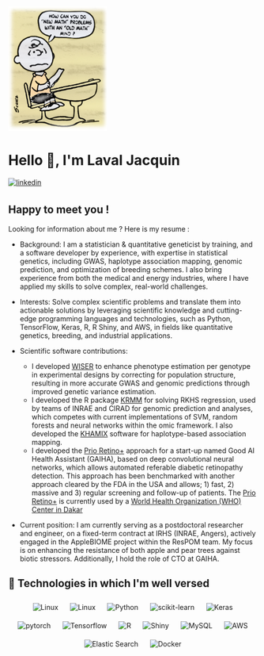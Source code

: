<img src="docs/peanuts__.png" style="width: 200px; height: auto;"/>

# Hello 👋, I'm Laval Jacquin

<a href="https://www.linkedin.com/in/laval-jacquin-ph-d-60716390/" target="_blank">
  <img src=https://img.shields.io/badge/linkedin-%231E77B5.svg?&style=for-the-badge&logo=linkedin&logoColor=white alt=linkedin style="margin-bottom: 5px;" />
</a>

## Happy to meet you !

Looking for information about me ? Here is my resume :

- Background: I am a statistician & quantitative geneticist by training, and a software developer by experience, with expertise in statistical genetics, including GWAS, haplotype association mapping, genomic prediction, and 
optimization of breeding schemes. I also bring experience from both the medical and energy industries, where I have applied my skills to solve complex, real-world challenges. 


- Interests: Solve complex scientific problems and translate them into actionable solutions by leveraging scientific knowledge and cutting-edge programming languages and technologies, such as Python, TensorFlow, 
Keras, R, R Shiny, and AWS, in fields like quantitative genetics, breeding, and industrial applications. 

- Scientific software contributions:

  - I developed [WISER](https://github.com/ljacquin/wiser) to enhance phenotype estimation per genotype in experimental designs by correcting for population structure, resulting in more accurate GWAS and genomic predictions through improved genetic variance estimation.
  -  I developed the R package [KRMM](https://github.com/ljacquin/wiser) for solving RKHS regression, used by teams of INRAE and CIRAD for genomic prediction and analyses, which competes with current implementations of SVM, random forests and neural networks within the omic framework. I also developed the [KHAMIX](https://github.com/ljacquin/khamix) software for haplotype-based association mapping.
  -  I developed the [Prio Retino+](https://gaiha.org/fr/prioretino/) approach for a start-up named Good AI Health Assistant (GAIHA), based on deep convolutional neural networks, which allows automated referable diabetic retinopathy 
detection. This approach has been benchmarked with another approach cleared by the FDA in the USA and allows; 1) fast, 2) massive and 3) regular screening and follow-up of patients. The [Prio Retino+](https://gaiha.org/fr/prioretino/) is currently used by a [World Health Organization (WHO) Center in Dakar](https://abassndao.business.site/) 

- Current position: I am currently serving as a postdoctoral researcher and engineer, on a fixed-term contract at IRHS (INRAE, Angers), actively engaged in the AppleBIOME project within the ResPOM team. My focus is 
on enhancing the resistance of both apple and pear trees against biotic stressors.  Additionally, I hold the role of CTO at GAIHA. 

## 🔧 Technologies in which I'm well versed

<div align="center">  
<img style="margin: 10px" src="https://upload.wikimedia.org/wikipedia/commons/thumb/3/35/Tux.svg/300px-Tux.svg.png" alt="Linux" height="50" />
<img style="margin: 10px" src="https://upload.wikimedia.org/wikipedia/commons/thumb/9/91/Octicons-mark-github.svg/440px-Octicons-mark-github.svg.png" alt="Linux" height="50" />
<img style="margin: 10px" src="https://profilinator.rishav.dev/skills-assets/python-original.svg" alt="Python" height="50" />
<img style="margin: 10px" src="https://raw.githubusercontent.com/scikit-learn/scikit-learn/main/doc/logos/scikit-learn-logo.png" alt="scikit-learn" height="50" />
<img style="margin: 10px" src="https://profilinator.rishav.dev/skills-assets/keras.png" alt="Keras" height="50" />  
<img style="margin: 10px" src="https://profilinator.rishav.dev/skills-assets/pytorch-icon.svg" alt="pytorch" height="50" />  
<img style="margin: 10px" src="https://upload.wikimedia.org/wikipedia/commons/thumb/2/2d/Tensorflow_logo.svg/langfr-440px-Tensorflow_logo.svg.png" alt="Tensorflow" height="50" />  
<img style="margin: 10px" src="https://www.r-project.org/Rlogo.png" alt="R" height="50" />  
<img style="margin: 10px" src="https://upload.wikimedia.org/wikipedia/commons/thumb/b/bf/Shiny_hex_logo.svg/512px-Shiny_hex_logo.svg.png" alt="Shiny" height="50" />  
<img style="margin: 10px" src="https://www.mysql.com/common/logos/logo-mysql-170x115.png" alt="MySQL" height="50" />
<img style="margin: 10px" src="https://upload.wikimedia.org/wikipedia/commons/thumb/1/1d/AmazonWebservices_Logo.svg/1024px-AmazonWebservices_Logo.svg.png" alt="AWS" height="50" />
<img style="margin: 10px" src="https://profilinator.rishav.dev/skills-assets/elasticsearch.png" alt="Elastic Search" height="50" />  
<img style="margin: 10px" src="https://profilinator.rishav.dev/skills-assets/docker-original-wordmark.svg" alt="Docker" height="50" />  
</div>



